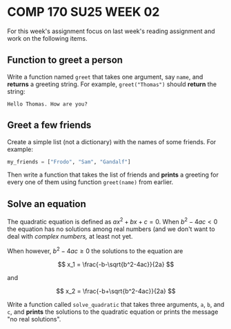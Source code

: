 # COMP 170 SU25 WEEK 02

For this week's assignment focus on last week's reading assignment and work on the following items.

## Function to greet a person

Write a function named `greet` that takes one argument, say `name`, and **returns** a greeting string. For example, `greet("Thomas")` should **return** the string:
```
Hello Thomas. How are you?
```

## Greet a few friends

Create a simple list (not a dictionary) with the names of some friends. For example:
```python
my_friends = ["Frodo", "Sam", "Gandalf"]
```
Then write a function that takes the list of friends and **prints** a greeting for every one of them using function `greet(name)` from earlier.

## Solve an equation

The quadratic equation is defined as $ax^2+bx+c=0$. When $b^2-4ac< 0$ the equation has no solutions among real numbers (and we don't want to deal with *complex numbers,* at least not yet. 

When however,  $b^2-4ac\geq 0$ the solutions to the equation are

$$
x_1 = \frac{-b-\sqrt{b^2-4ac}}{2a}
$$

and

$$
x_2 = \frac{-b+\sqrt{b^2-4ac}}{2a}
$$

Write a function called `solve_quadratic` that takes three arguments, `a`, `b`, and `c`, and **prints** the solutions to the quadratic equation or prints the message "no real solutions".

